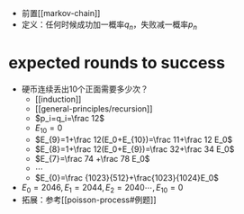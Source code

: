 - 前置[[markov-chain]]
- 定义：任何时候成功加一概率$q_n$，失败减一概率$p_n$
# expected rounds to success
- 硬币连续丢出10个正面需要多少次？
  - [[induction]]
  - [[general-principles/recursion]]
  - $p_i=q_i=\frac 12$
  - $E_{10}=0$
  - $E_{9}=1+\frac 12(E_0+E_{10})=\frac 11+\frac 12 E_0$
  - $E_{8}=1+\frac 12(E_0+E_{9})=\frac 32+\frac 34 E_0$
  - $E_{7}=\frac 74 +\frac 78 E_0$
  - $\cdots$
  - $E_{0}=\frac {1023}{512}+\frac{1023}{1024}E_0$
- $E_0=2046, E_1=2044, E_2=2040\cdots, E_{10}=0$
- 拓展：参考[[poisson-process#例题]]